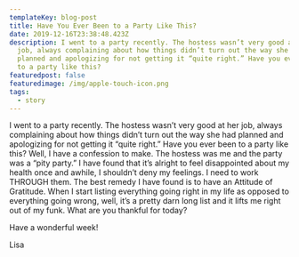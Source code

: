 ```yaml
---
templateKey: blog-post
title: Have You Ever Been to a Party Like This?
date: 2019-12-16T23:38:48.423Z
description: I went to a party recently. The hostess wasn’t very good at her
  job, always complaining about how things didn’t turn out the way she had
  planned and apologizing for not getting it “quite right.” Have you ever been
  to a party like this?
featuredpost: false
featuredimage: /img/apple-touch-icon.png
tags:
  - story
---
```

I went to a party recently. The hostess wasn’t very good at her job, always complaining about how things didn’t turn out the way she had planned and apologizing for not getting it “quite right.” Have you ever been to a party like this? Well, I have a confession to make. The hostess was me and the party was a “pity party.” I have found that it’s alright to feel disappointed about my health once and awhile, I shouldn’t deny my feelings. I need to work THROUGH them. The best remedy I have found is to have an Attitude of Gratitude. When I start listing everything going right in my life as opposed to everything going wrong, well, it’s a pretty darn long list and it lifts me right out of my funk. What are you thankful for today?

Have a wonderful week!

Lisa